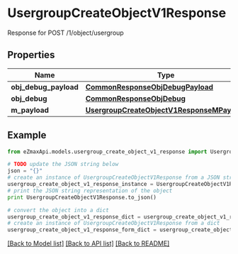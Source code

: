# UsergroupCreateObjectV1Response

Response for POST /1/object/usergroup

## Properties

Name | Type | Description | Notes
------------ | ------------- | ------------- | -------------
**obj_debug_payload** | [**CommonResponseObjDebugPayload**](CommonResponseObjDebugPayload.md) |  | 
**obj_debug** | [**CommonResponseObjDebug**](CommonResponseObjDebug.md) |  | [optional] 
**m_payload** | [**UsergroupCreateObjectV1ResponseMPayload**](UsergroupCreateObjectV1ResponseMPayload.md) |  | 

## Example

```python
from eZmaxApi.models.usergroup_create_object_v1_response import UsergroupCreateObjectV1Response

# TODO update the JSON string below
json = "{}"
# create an instance of UsergroupCreateObjectV1Response from a JSON string
usergroup_create_object_v1_response_instance = UsergroupCreateObjectV1Response.from_json(json)
# print the JSON string representation of the object
print UsergroupCreateObjectV1Response.to_json()

# convert the object into a dict
usergroup_create_object_v1_response_dict = usergroup_create_object_v1_response_instance.to_dict()
# create an instance of UsergroupCreateObjectV1Response from a dict
usergroup_create_object_v1_response_form_dict = usergroup_create_object_v1_response.from_dict(usergroup_create_object_v1_response_dict)
```
[[Back to Model list]](../README.md#documentation-for-models) [[Back to API list]](../README.md#documentation-for-api-endpoints) [[Back to README]](../README.md)


